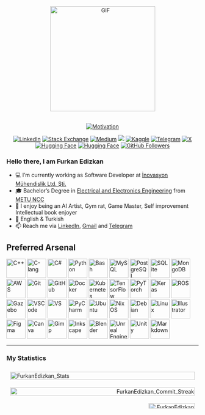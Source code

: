 <!--GIF-->
<div align=center>
    <img align="center" alt="GIF" src="https://media4.giphy.com/media/pNx09ajeVCJ3O/giphy.gif?cid=790b7611c62114dde22573a45ab9cb38630fd3c4be7b29f3&rid=giphy.gif&ct=g" alt="Guts" height=275/>
</div>
<br>

<!--Typing-->
<p align="center">
  <a href="https://git.io/typing-svg"><img src="https://readme-typing-svg.herokuapp.com?font=Roboto+&size=25&duration=4000&pause=800&color=7B7B7B&center=true&multiline=true&width=500&height=35&lines=I+Must+Keep+Going..." alt="Motivation" /></a>
  <!-- <a href="https://git.io/typing-svg"><img src="https://readme-typing-svg.herokuapp.com?font=Roboto+&size=25&duration=3500&pause=700&color=7B7B7B&center=true&multiline=true&width=500&height=35&lines=Software+Developer" alt="About me" /></a> -->
</p>

<!--TODO: Add Fiverr-->
<!--TODO: Add Upwork-->
<!--TODO: Add Ko-fi-->
<!--TODO: Add Patreon-->
<!--TODO: Add Linktree-->
<!--TODO: Add civitai-->
<!--TODO: Add stackshare-->
<!--TODO: Add Binance-->
<!--TODO: Add behance-->
<!--TODO: Add hackerrank-->
<!--TODO: Add leetcode-->
<!--TODO: Add Reddit>
<!--TODO: Add stackoverflow>
<!--TODO: Add coursera>
<!--TODO: Add edx>
<!--TODO: Add udemy -->
<!--TODO: Add Cuda-->
<!--TODO: Add Steam-->
<!--TODO: Add Spotify-->

<!--My socials-->
<div align=center>
        <a href="https://www.linkedin.com/in/furkan-edizkan-8946a5195/"><img src="https://img.shields.io/badge/Linkedin-0077b5?style=flat&logo=linkedin" alt="LinkedIn" /></a>
        <a href="https://stackoverflow.com/users/14896772/furkan-edizkan"><img src="https://img.shields.io/badge/Stackoverflow-8C5520?style=flat&logo=stackoverflow&logoColor=D57011" alt="Stack Exchange" /></a>
        <a href="https://medium.com/@furkandedizkan"><img src="https://img.shields.io/badge/Medium-12100E?&logo=medium&logoColor=white" alt="Medium"/></a>
        <a href="mailto:furkandedizkan@gmail.com"><img src="https://img.shields.io/badge/Gmail-D14836?&logo=gmail&logoColor=white" /></a>
        <a href="https://www.kaggle.com/furkanedizkan"><img src="https://img.shields.io/badge/Kaggle-000000?&logo=Kaggle&logoColor=white" alt="Kaggle"/></a>
        <a href="https://t.me/FurkanEdizkan"><img src="https://img.shields.io/badge/Telegram-0088cc?style=flat&logo=telegram" alt="Telegram" /></a>
        <a href="https://x.com/furkanedizkan"><img src="https://img.shields.io/twitter/url?url=https%3A%2F%2Fx.com%2Ffurkanedizkan" alt="X" /></a>
        <a href="https://huggingface.co/JanBartOlivia"><img src="https://img.shields.io/badge/%F0%9F%A4%97%20Hugging%20Face--blue" alt="Hugging Face" /></a>
        <a href="https://tr.pinterest.com/JanBartOlivia/"><img src="https://img.shields.io/badge/%F0%9F%96%8C%20Pinterest%20--red" alt="Hugging Face" /></a>
        <a href="https://github.com/FurkanEdizkan"><img src="https://img.shields.io/github/followers/FurkanEdizkan?style=social" alt="GitHub Followers" /></a>
</div>

<!--TODO: Add sponsoring 
  https://github.com/sponsors/accounts
  <div align=left>
  <a href="https://www.linkedin.com/in/furkan-edizkan-8946a5195/"><img src="https://img.shields.io/badge/sponsor-30363D?style=for-the-badge&logo=GitHub-Sponsors&logoColor=#EA4AAA" alt="LinkedIn" /></a>
  </div>

-->

<!--My profile-->
### Hello there, I am Furkan Edizkan
- 💻 I’m currently working as Software Developer at [İnovasyon Mühendislik Ltd. Şti.](https://www.linkedin.com/company/inovasyonmuhendislik/?originalSubdomain=en)
- 🎓 Bachelor’s Degree in [Electrical and Electronics Engineering](https://ncc.metu.edu.tr/eee/home) from [METU NCC](https://ncc.metu.edu.tr/)
- :muscle: I enjoy being an AI Artist, Gym rat, Game Master, Self improvement Intellectual book enjoyer
- 💬 English & Turkish
- 📫 Reach me via [LinkedIn](https://www.linkedin.com/in/furkan-edizkan-8946a5195/), [Gmail](mailto:furkandedizkan@gmail.com) and [Telegram](https://t.me/FurkanEdizkan)

<link rel="stylesheet" type='text/css' href="https://cdn.jsdelivr.net/gh/devicons/devicon@latest/devicon.min.css" />

<!--My arsenal-->
## Preferred Arsenal
<!--TODO: add all images locally-->
<!--TODO: add custom logos for my arsenal-->
<!--TODO: Commented part will be open after I'am comfortable to say I am decent at them.-->

<div align=left>
  <!-- Programming Languages -->
  <a href="https://isocpp.org/"><img src="https://cdn.jsdelivr.net/gh/devicons/devicon@latest/icons/cplusplus/cplusplus-original.svg" alt="C++" width="50" height="50"/></a>
  <a href="https://isocpp.org/"><img src="https://cdn.jsdelivr.net/gh/devicons/devicon@latest/icons/c/c-original.svg" alt="C-lang" width="50" height="50"/></a>
  <a href="https://learn.microsoft.com/en-us/dotnet/csharp/"><img src="https://cdn.jsdelivr.net/gh/devicons/devicon@latest/icons/csharp/csharp-original.svg" alt="C#" width="50" height="50"/></a>
  <a href="https://www.python.org/"><img src="https://cdn.jsdelivr.net/gh/devicons/devicon@latest/icons/python/python-original.svg" alt="Python" width="50" height="50"/></a>
  <!-- Uncomment these if needed -->
  <!-- <a href="https://go.dev/"><img src="https://cdn.jsdelivr.net/gh/devicons/devicon@latest/icons/go/go-original-wordmark.svg" alt="Go" width="50" height="50"/></a> -->
  <!-- <a href="https://www.rust-lang.org/"><img src="https://cdn.jsdelivr.net/gh/devicons/devicon@latest/icons/rust/rust-original.svg" alt="Rust" width="50" height="50"/></a> -->
  <!-- <a href="https://julialang.org/"><img src="https://cdn.jsdelivr.net/gh/devicons/devicon@latest/icons/julia/julia-original.svg" alt="Julia" width="50" height="50"/></a> -->
  <!-- <a href="https://www.typescriptlang.org/"><img src="https://cdn.jsdelivr.net/gh/devicons/devicon@latest/icons/typescript/typescript-original.svg" alt="TypeScript" width="50" height="50"/></a> -->
  <!-- <a href="https://en.wikipedia.org/wiki/JavaScript"><img src="https://cdn.jsdelivr.net/gh/devicons/devicon@latest/icons/javascript/javascript-original.svg" alt="JavaScript" width="50" height="50"/></a> -->
  <!-- <a href="https://en.wikipedia.org/wiki/HTML"><img src="https://cdn.jsdelivr.net/gh/devicons/devicon@latest/icons/html5/html5-original.svg" alt="HTML" width=50 height=50 /></a> -->
  <!-- <a href="https://en.wikipedia.org/wiki/CSS"><img src="https://cdn.jsdelivr.net/gh/devicons/devicon@latest/icons/css3/css3-original.svg" alt="CSS" width=50 height=50 /></a> -->
  <a href="https://www.gnu.org/software/bash/"><img src="https://cdn.jsdelivr.net/gh/devicons/devicon@latest/icons/bash/bash-original.svg" alt="Bash" width="50" height="50"/></a>
  <!-- Databases -->
  <a href="https://www.mysql.com/"><img src="https://cdn.jsdelivr.net/gh/devicons/devicon@latest/icons/mysql/mysql-original.svg" alt="MySQL" width="50" height="50"/></a>
  <a href="https://www.postgresql.org/"><img src="https://cdn.jsdelivr.net/gh/devicons/devicon@latest/icons/postgresql/postgresql-original.svg" alt="PostgreSQL" width="50" height="50"/></a>
  <a href="https://www.sqlite.org/"><img src="https://cdn.jsdelivr.net/gh/devicons/devicon@latest/icons/sqlite/sqlite-original.svg" alt="SQLite" width="50" height="50"/></a>
  <a href="https://www.mongodb.com/"><img src="https://cdn.jsdelivr.net/gh/devicons/devicon@latest/icons/mongodb/mongodb-original.svg" alt="MongoDB" width="50" height="50"/></a>
  <!-- Cloud -->
  <a href="https://aws.amazon.com/?nc2=h_lg"><img src="https://cdn.jsdelivr.net/gh/devicons/devicon@latest/icons/amazonwebservices/amazonwebservices-original-wordmark.svg" alt="AWS" width="50" height="50"/></a>
  <!-- Uncomment these if needed -->
  <!-- <a href="https://azure.microsoft.com/en-gb"><img src="https://cdn.jsdelivr.net/gh/devicons/devicon@latest/icons/azure/azure-original.svg" alt="Azure" width="50" height="50"/></a> -->
  <!-- <a href="https://vercel.com/"><img src="https://cdn.jsdelivr.net/gh/devicons/devicon@latest/icons/vercel/vercel-original.svg" alt="Vercel" width="50" height="50"/></a> -->
  <!-- DevOps -->
  <a href="https://git-scm.com/"><img src="https://cdn.jsdelivr.net/gh/devicons/devicon@latest/icons/git/git-original.svg" alt="Git" width="50" height="50"/></a>
  <a href="https://github.com/"><img src="https://cdn.jsdelivr.net/gh/devicons/devicon@latest/icons/github/github-original-wordmark.svg" alt="GitHub" width="50" height="50"/></a>
  <a href="https://www.docker.com/"><img src="https://cdn.jsdelivr.net/gh/devicons/devicon@latest/icons/docker/docker-original.svg" alt="Docker" width="50" height="50"/></a>
  <a href="https://kubernetes.io/"><img src="https://cdn.jsdelivr.net/gh/devicons/devicon@latest/icons/kubernetes/kubernetes-original.svg" alt="Kubernetes" width="50" height="50"/></a>
  <!-- Uncomment these if needed -->
  <!-- <a href="https://podman.io/"><img src="https://cdn.jsdelivr.net/gh/devicons/devicon@latest/icons/podman/podman-original.svg" alt="Podman" width="50" height="50"/></a> -->
  <!-- <a href="https://www.terraform.io/"><img src="https://cdn.jsdelivr.net/gh/devicons/devicon@latest/icons/terraform/terraform-original.svg" alt="Terraform" width="50" height="50"/></a> -->
  <!-- <a href="https://www.rabbitmq.com/"><img src="https://cdn.jsdelivr.net/gh/devicons/devicon@latest/icons/rabbitmq/rabbitmq-original.svg" alt="RabbitMQ" width="50" height="50"/></a> -->
  <!-- <a href="https://grafana.com/"><img src="https://cdn.jsdelivr.net/gh/devicons/devicon@latest/icons/grafana/grafana-original.svg" alt="Grafana" width="50" height="50"/></a> -->
  <!-- <a href="https://grafana.com/"><img src="https://cdn.jsdelivr.net/gh/devicons/devicon@latest/icons/graphql/graphql-plain.svg" alt="GraphQL" width="50" height="50"/></a> -->
  <!-- <a href="https://www.jenkins.io/"><img src="https://cdn.jsdelivr.net/gh/devicons/devicon@latest/icons/jenkins/jenkins-original.svg" alt="Jenkins" width="50" height="50"/></a> -->
  <!-- ML and AI -->
  <a href="https://www.tensorflow.org/"><img src="https://cdn.jsdelivr.net/gh/devicons/devicon@latest/icons/tensorflow/tensorflow-original.svg" alt="TensorFlow" width="50" height="50"/></a>
  <a href="https://pytorch.org/"><img src="https://cdn.jsdelivr.net/gh/devicons/devicon@latest/icons/pytorch/pytorch-original.svg" alt="PyTorch" width="50" height="50"/></a>
  <a href="https://keras.io/"><img src="https://cdn.jsdelivr.net/gh/devicons/devicon@latest/icons/keras/keras-original-wordmark.svg" alt="Keras" width="50" height="50"/></a>
  <!-- Robotics and Simulation -->
  <a href="https://www.ros.org/"><img src="https://cdn.jsdelivr.net/gh/devicons/devicon@latest/icons/ros/ros-original.svg" alt="ROS" width="50" height="50"/></a>
  <a href="https://gazebosim.org/"><img src="https://cdn.jsdelivr.net/gh/devicons/devicon@latest/icons/gazebo/gazebo-original.svg" alt="Gazebo" width="50" height="50"/></a>
  <!-- Tools and Frameworks -->
  <!-- Core Frameworks -->
  <!-- <a href="https://nodejs.org/en"><img src="https://cdn.jsdelivr.net/gh/devicons/devicon@latest/icons/nodejs/nodejs-original.svg" alt="Node.js" width="50" height="50" /></a>
  <a href="https://react.dev/"><img src="https://cdn.jsdelivr.net/gh/devicons/devicon@latest/icons/react/react-original.svg" alt="React" width="50" height="50" /></a>
  <a href="https://nextjs.org/"><img src="https://cdn.jsdelivr.net/gh/devicons/devicon@latest/icons/nextjs/nextjs-original.svg" alt="Next.js" width="50" height="50" /></a>
  <a href="https://expressjs.com/"><img src="https://cdn.jsdelivr.net/gh/devicons/devicon@latest/icons/express/express-original.svg" alt="Express" width="50" height="50" /></a>
  <a href="https://tailwindcss.com/"><img src="https://cdn.jsdelivr.net/gh/devicons/devicon@latest/icons/tailwindcss/tailwindcss-original.svg" alt="TailwindCSS" width="50" height="50" /></a>
  <a href="https://sass-lang.com/"><img src="https://cdn.jsdelivr.net/gh/devicons/devicon@latest/icons/sass/sass-original.svg" alt="Sass" width="50" height="50" /></a>
  <a href="https://svelte.dev/"><img src="https://cdn.jsdelivr.net/gh/devicons/devicon@latest/icons/svelte/svelte-original.svg" alt="Svelte" width=50 height=50 /></a> -->
  <!-- <a href="https://getbootstrap.com/"><img src="https://cdn.jsdelivr.net/gh/devicons/devicon@latest/icons/bootstrap/bootstrap-original.svg" alt="Bootstrap" width="50" height="50"/></a> -->
  <!-- Python and Related Frameworks -->
  <!-- <a href="https://www.djangoproject.com/"><img src="https://cdn.jsdelivr.net/gh/devicons/devicon@latest/icons/django/django-plain-wordmark.svg" alt="Django" width="50" height="50" /></a>
  <a href="https://fastapi.tiangolo.com/"><img src="https://cdn.jsdelivr.net/gh/devicons/devicon@latest/icons/fastapi/fastapi-original.svg" alt="FastAPI" width="50" height="50" /></a>
  <a href="https://flask.palletsprojects.com/en/3.0.x/"><img src="https://cdn.jsdelivr.net/gh/devicons/devicon@latest/icons/flask/flask-original.svg" alt="Flask" width="50" height="50" /></a> -->
  <!-- Data and DevOps Tools -->
  <!-- <a href="https://spark.apache.org/"><img src="https://cdn.jsdelivr.net/gh/devicons/devicon@latest/icons/apachespark/apachespark-original.svg" alt="Spark" width="50" height="50" /></a>
  <a href="https://kafka.apache.org/"><img src="https://cdn.jsdelivr.net/gh/devicons/devicon@latest/icons/apachekafka/apachekafka-original.svg" alt="Kafka" width="50" height="50" /></a>
  <a href="https://www.rabbitmq.com/"><img src="https://cdn.jsdelivr.net/gh/devicons/devicon@latest/icons/rabbitmq/rabbitmq-original.svg" alt="RabbitMQ" width="50" height="50" /></a>
  <a href="https://grafana.com/"><img src="https://cdn.jsdelivr.net/gh/devicons/devicon@latest/icons/grafana/grafana-original.svg" alt="Grafana" width="50" height="50" /></a>
  <a href="https://grafana.com/"><img src="https://cdn.jsdelivr.net/gh/devicons/devicon@latest/icons/graphql/graphql-plain.svg" alt="GraphQL" width="50" height="50" /></a>
  <a href="https://www.postman.com/"><img src="https://cdn.jsdelivr.net/gh/devicons/devicon@latest/icons/postman/postman-original.svg" alt="Postman" width="50" height="50" /></a> -->
  <!-- .NET and Microsoft Technologies -->
  <!-- <a href="https://dotnet.microsoft.com/en-us/apps/aspnet"><img src="https://cdn.jsdelivr.net/gh/devicons/devicon@latest/icons/dotnetcore/dotnetcore-original.svg" alt=".NET" width="50" height="50" /></a>
  <a href="https://learn.microsoft.com/en-us/aspnet/core/blazor/?view=aspnetcore-8.0"><img src="https://cdn.jsdelivr.net/gh/devicons/devicon@latest/icons/blazor/blazor-original.svg" alt="Blazor" width="50" height="50" /></a> -->
  <!-- Web Servers and DevOps -->
  <!-- <a href="https://www.apache.org/"><img src="https://cdn.jsdelivr.net/gh/devicons/devicon@latest/icons/apache/apache-original.svg" alt="Apache" width="50" height="50" /></a>
  <a href="https://www.nginx.com/"><img src="https://cdn.jsdelivr.net/gh/devicons/devicon@latest/icons/nginx/nginx-original.svg" alt="Nginx" width="50" height="50" /></a>
  <a href="https://www.ansible.com/"><img src="https://cdn.jsdelivr.net/gh/devicons/devicon@latest/icons/ansible/ansible-original.svg" alt="Ansible" width="50" height="50" /></a> -->
  <!-- Editors and IDEs -->
  <a href="https://code.visualstudio.com/"><img src="https://cdn.jsdelivr.net/gh/devicons/devicon@latest/icons/vscode/vscode-original.svg" alt="VSCode" width="50" height="50" /></a>
  <a href="https://visualstudio.microsoft.com/"><img src="https://cdn.jsdelivr.net/gh/devicons/devicon@latest/icons/visualstudio/visualstudio-original.svg" alt="VS" width="50" height="50" /></a>
  <a href="https://www.jetbrains.com/pycharm/"><img src="https://cdn.jsdelivr.net/gh/devicons/devicon@latest/icons/pycharm/pycharm-original.svg" alt="PyCharm" width="50" height="50" /></a>
  <!-- Systems -->
  <a href="https://ubuntu.com/"><img src="https://cdn.jsdelivr.net/gh/devicons/devicon@latest/icons/ubuntu/ubuntu-original.svg" alt="Ubuntu" width="50" height="50"/></a>
  <a href="https://www.linux.org/"><img src="https://cdn.jsdelivr.net/gh/devicons/devicon@latest/icons/nixos/nixos-original.svg" alt="NixOS" width="50" height="50"/></a>
  <a href="https://www.debian.org/"><img src="https://cdn.jsdelivr.net/gh/devicons/devicon@latest/icons/debian/debian-original.svg" alt="Debian" width="50" height="50"/></a>
  <a href="https://www.linux.org/"><img src="https://cdn.jsdelivr.net/gh/devicons/devicon@latest/icons/linux/linux-original.svg" alt="Linux" width="50" height="50"/></a>
  <!-- Design -->
  <a href="https://www.adobe.com/products/illustrator.html"><img src="https://cdn.jsdelivr.net/gh/devicons/devicon@latest/icons/illustrator/illustrator-plain.svg" alt="Illustrator" width="50" height="50"/></a>
  <a href="https://www.figma.com/"><img src="https://cdn.jsdelivr.net/gh/devicons/devicon@latest/icons/figma/figma-original.svg" alt="Figma" width="50" height="50"/></a>
  <a href="https://www.canva.com/"><img src="https://cdn.jsdelivr.net/gh/devicons/devicon@latest/icons/canva/canva-original.svg" alt="Canva" width="50" height="50"/></a>
  <a href="https://www.gimp.org/"><img src="https://cdn.jsdelivr.net/gh/devicons/devicon@latest/icons/gimp/gimp-original.svg" alt="Gimp" width="50" height="50"/></a>
  <a href="https://inkscape.org/"><img src="https://cdn.jsdelivr.net/gh/devicons/devicon@latest/icons/inkscape/inkscape-original.svg" alt="Inkscape" width="50" height="50"/></a>
  <a href="https://www.blender.org/"><img src="https://cdn.jsdelivr.net/gh/devicons/devicon@latest/icons/blender/blender-original.svg" alt="Blender" width="50" height="50"/></a>
  <!-- Game Development -->
  <a href="https://www.unrealengine.com/en-US"><img src="https://cdn.jsdelivr.net/gh/devicons/devicon@latest/icons/unrealengine/unrealengine-original.svg" alt="Unreal Engine" width="50" height="50"/></a>
  <a href="https://unity.com/"><img src="https://cdn.jsdelivr.net/gh/devicons/devicon@latest/icons/unity/unity-original.svg" alt="Unity" width="50" height="50"/></a>
  <!-- Other -->
  <a href="https://www.markdownguide.org/"><img src="https://cdn.jsdelivr.net/gh/devicons/devicon@latest/icons/markdown/markdown-original.svg" alt="Markdown" width="50" height="50"/></a>
</div>

---

<!-- My statistics -->
<h3>My Statistics</h3>

<div style="display: flex; flex-wrap: wrap; width: 100%;">
  <!-- Top Left: Stats -->
  <div style="flex: 1; min-width: 300px; padding: 10px;">
    <img width="100%" src="https://github-readme-stats.vercel.app/api?username=FurkanEdizkan&count_private=true&show_icons=true&theme=dark" alt="FurkanEdizkan_Stats" />
  </div>
  <!-- Top Right: Commit Streak -->
  <div style="flex: 1; min-width: 300px; padding: 10px; text-align: right;">
    <img width="100%" src="https://github-readme-streak-stats.herokuapp.com/?user=FurkanEdizkan&&theme=dark" alt="FurkanEdizkan_Commit_Streak" />
  </div>
  <!-- Bottom Right: Most Used Languages -->
  <div style="flex: 1; min-width: 300px; padding: 10px; text-align: right;">
    <img width="50%" src="https://github-readme-stats.vercel.app/api/top-langs/?username=FurkanEdizkan&layout=compact&theme=dark" alt="FurkanEdizkan_Most_Used_Languages" />
  </div>
</div>
